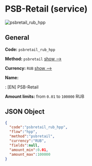 
# PSB-Retail (service) 
![psbretail_rub_hpp](https://static.openfintech.io/payment_methods/psbretail_rub_hpp/logo.svg?w=400&c=v0.59.26#w200)  

## General 
 
**Code:** `psbretail_rub_hpp` 
 
**Method:** `psbretail` 
 [show -->](/payment-methods/psbretail/) 
 
**Currency:** `RUB` [show -->](/currencies/RUB/) 
 
**Name:** 
 
:	[EN] PSB-Retail 
 
**Amount limits:** from `0.01` to `100000` RUB 

## JSON Object 

```json
{
  "code":"psbretail_rub_hpp",
  "flow":"hpp",
  "method":"psbretail",
  "currency":"RUB",
  "fields":null,
  "amount_min":0.01,
  "amount_max":100000
}
```  
